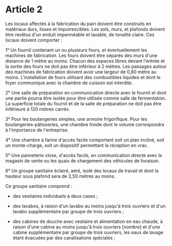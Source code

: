# Article 2

Les locaux affectés à la fabrication du pain doivent être construits en matériaux durs, lisses et imputrescibles. Les sols, murs, et plafonds doivent être revêtus d'un enduit imperméable et lavable, de tonalité claire. Ces locaux doivent comporter :

1° Un fournil contenant un ou plusieurs fours, et éventuellement les machines de fabrication. Les fours doivent être séparés des murs d'une distance de 1 mètre au moins. Chacun des espaces libres devant l'entrée et la sortie des fours ne doit pas être inférieur à 2 mètres. Les passages autour des machines de fabrication doivent avoir une largeur de 0,80 mètre au moins. L'installation de fours utilisant des combustibles liquides et dont le foyer communique avec la chambre de cuisson est interdite.

2° Une salle de préparation en communication directe avec le fournil et dont une partie pourra être isolée pour être utilisée comme salle de fermentation. La superficie totale du fournil et de la salle de préparation ne doit pas être inférieure à 120 mètres carrés.

3° Pour les boulangeries simples, une armoire frigorifique. Pour les boulangeries-pâtisseries, une chambre froide dont le volume correspondra à l'importance de l'entreprise.

4° Une chambre à farine d'accès facile comportant soit un plan incliné, soit un monte-charge, soit un dispositif permettant la réception en vrac.

5° Une panneterie close, d'accès facile, en communication directe avec le magasin de vente ou les quais de chargement des véhicules de livraison.

6° Un groupe sanitaire éclairé, aéré, isolé des locaux de travail et dont la hauteur sous plafond sera de 2,50 mètres au moins.

Ce groupe sanitaire comprend :

- des vestiaires individuels à deux cases ;

- des lavabos, à raison d'un lavabo au moins jusqu'à trois ouvriers et d'un lavabo supplémentaire par groupe de trois ouvriers ;

- des cabines de douche avec vestiaire et alimentation en eau chaude, à raison d'une cabine au moins jusqu'à trois ouvriers [*nombre*] et d'une cabine supplémentaire par groupe de trois ouvriers, les eaux de lavage étant évacuées par des canalisations spéciales ;
